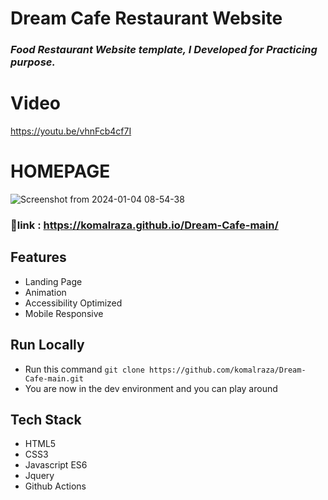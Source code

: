 # Dream Cafe Restaurant Website

### *Food Restaurant Website template, I Developed for Practicing purpose.*



# Video
https://youtu.be/vhnFcb4cf7I


# HOMEPAGE
![Screenshot from 2024-01-04 08-54-38](https://github.com/komalraza/Dream-Cafe-main/assets/38317046/585a9f5f-d363-4cd9-a0f0-3f063ffdc574)


### :link:link : https://komalraza.github.io/Dream-Cafe-main/


## Features

- Landing Page
- Animation 
- Accessibility Optimized
- Mobile Responsive

## Run Locally 

- Run this command `git clone https://github.com/komalraza/Dream-Cafe-main.git`
- You are now in the dev environment and you can play around 

## Tech Stack

- HTML5
- CSS3
- Javascript ES6
- Jquery
- Github Actions
